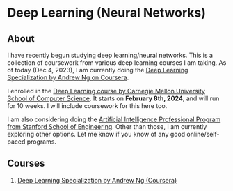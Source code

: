 # Deep Learning (Neural Networks)

## About
I have recently begun studying deep learning/neural networks. This is a collection of coursework from various deep learning courses I am taking. As of today (Dec 4, 2023), I am currently doing the [Deep Learning Specialization by Andrew Ng on Coursera](https://www.coursera.org/specializations/deep-learning?).

I enrolled in the [Deep Learning course by Carnegie Mellon University School of Computer Science](https://execonline.cs.cmu.edu/deep-learning?utm_source=Google&utm_network=g&utm_medium=c&utm_term=cmu%20deep%20learning&utm_location=9000100&utm_campaign=B-365D_WW_GG_SE_CDL_Brand&utm_content=Deep_Learning&gad_source=1&gclid=CjwKCAiAmsurBhBvEiwA6e-WPNZrFFn0mXa4NsyS7ZZXrDnWpR2fWPxhgCzrMgWorJ7pAHzRwSd9MRoCMy0QAvD_BwE). It starts on **February 8th, 2024**, and will run for 10 weeks. I will include coursework for this here too.

I am also considering doing the [Artificial Intelligence Professional Program from Stanford School of Engineering](https://online.stanford.edu/programs/artificial-intelligence-professional-program). Other than those, I am currently exploring other options. Let me know if you know of any good online/self-paced programs.

## Courses
1. [Deep Learning Specialization by Andrew Ng (Coursera)](https://github.com/markCwatson/deep_learning/tree/main/coursera/deep_learning_specialization/)
